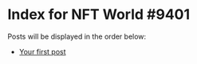 # Index for NFT World #9401
Posts will be displayed in the order below:

- [Your first post](./001-first.md)

